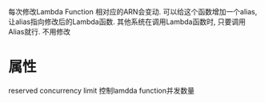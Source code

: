 
每次修改Lambda Function 相对应的ARN会变动. 可以给这个函数增加一个alias, 让alias指向修改后的Lambda函数. 其他系统在调用Lambda函数时, 只要调用Alias就行. 不用修改

# 属性

reserved concurrency limit 控制lamdda function并发数量